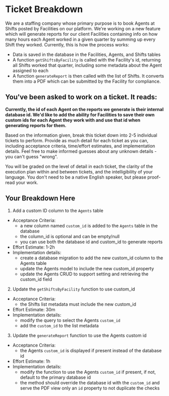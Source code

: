 # Ticket Breakdown
We are a staffing company whose primary purpose is to book Agents at Shifts posted by Facilities on our platform. We're working on a new feature which will generate reports for our client Facilities containing info on how many hours each Agent worked in a given quarter by summing up every Shift they worked. Currently, this is how the process works:

- Data is saved in the database in the Facilities, Agents, and Shifts tables
- A function `getShiftsByFacility` is called with the Facility's id, returning all Shifts worked that quarter, including some metadata about the Agent assigned to each
- A function `generateReport` is then called with the list of Shifts. It converts them into a PDF which can be submitted by the Facility for compliance.

## You've been asked to work on a ticket. It reads:

**Currently, the id of each Agent on the reports we generate is their internal database id. We'd like to add the ability for Facilities to save their own custom ids for each Agent they work with and use that id when generating reports for them.**


Based on the information given, break this ticket down into 2-5 individual tickets to perform. Provide as much detail for each ticket as you can, including acceptance criteria, time/effort estimates, and implementation details. Feel free to make informed guesses about any unknown details - you can't guess "wrong".


You will be graded on the level of detail in each ticket, the clarity of the execution plan within and between tickets, and the intelligibility of your language. You don't need to be a native English speaker, but please proof-read your work.

## Your Breakdown Here

1. Add a custom ID column to the `Agents` table
- Acceptance Criteria:
    - a new column named `custom_id` is added to the `Agents` table in the database
    - the column_id is optional and can be empty/null
    - you can use both the database id and custom_id to generate reports
- Effort Estimate: 1-2h
- Implementation details:
    - create a database migration to add the new custom_id column to the Agents table
    - update the Agents model to include the new custom_id property
    - update the Agents CRUD to support setting and retrieving the custom_id field

2. Update the `getShiftsByFacility` function to use custom_id
- Acceptance Criteria:
    - the Shifts list metadata must include the new custom_id
- Effort Estimate: 30m
- Implementation details:
    - modify the query to select the Agents `custom_id`
    - add the `custom_id` to the list metadata

3. Update the `generateReport` function to use the Agents custom id
- Acceptance Criteria:
    - the Agents `custom_id` is displayed if present instead of the database id
- Effort Estimate: 1h
- Implementation details:
    - modify the function to use the Agents `custom_id` if present, if not, default to the primary database id
    - the method should override the database id with the `custom_id` and serve the PDF view only an `id` property to not duplicate the checks

